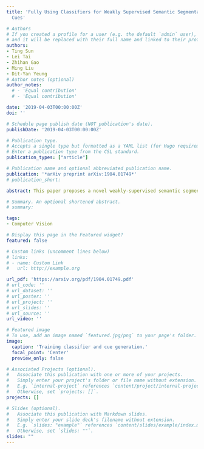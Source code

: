 ```yaml
---
title: 'Fully Using Classifiers for Weakly Supervised Semantic Segmentation with Modified
  Cues'

# Authors
# If you created a profile for a user (e.g. the default `admin` user), write the username (folder name) here
# and it will be replaced with their full name and linked to their profile.
authors:
- Ting Sun
- Lei Tai
- Zhihan Gao
- Ming Liu
- Dit-Yan Yeung
# Author notes (optional)
author_notes:
  # - 'Equal contribution'
  # - 'Equal contribution'

date: '2019-04-03T00:00:00Z'
doi: ''

# Schedule page publish date (NOT publication's date).
publishDate: '2019-04-03T00:00:00Z'

# Publication type.
# Accepts a single type but formatted as a YAML list (for Hugo requirements).
# Enter a publication type from the CSL standard.
publication_types: ["article"]

# Publication name and optional abbreviated publication name.
publication: '*arXiv preprint arXiv:1904.01749*'
# publication_short:

abstract: This paper proposes a novel weakly-supervised semantic segmentation method using image-level label only. The class-specific activation maps from the well-trained classifiers are used as cues to train a segmentation network. The well-known defects of these cues are coarseness and incompleteness. We use super-pixel to refine them, and fuse the cues extracted from both a color image trained classifier and a gray image trained classifier to compensate for their incompleteness. The conditional random field is adapted to regulate the training process and to refine the outputs further. Besides initializing the segmentation network, the previously trained classifier is also used in the testing phase to suppress the non-existing classes. Experimental results on the PASCAL VOC 2012 dataset illustrate the effectiveness of our method.

# Summary. An optional shortened abstract.
# summary: 

tags: 
- Computer Vision

# Display this page in the Featured widget?
featured: false

# Custom links (uncomment lines below)
# links:
# - name: Custom Link
#   url: http://example.org

url_pdf: 'https://arxiv.org/pdf/1904.01749.pdf'
# url_code: ''
# url_dataset: ''
# url_poster: ''
# url_project: ''
# url_slides: ''
# url_source: ''
url_video: ''

# Featured image
# To use, add an image named `featured.jpg/png` to your page's folder.
image:
  caption: 'Training classifier and cue generation.'
  focal_point: 'Center'
  preview_only: false

# Associated Projects (optional).
#   Associate this publication with one or more of your projects.
#   Simply enter your project's folder or file name without extension.
#   E.g. `internal-project` references `content/project/internal-project/index.md`.
#   Otherwise, set `projects: []`.
projects: []

# Slides (optional).
#   Associate this publication with Markdown slides.
#   Simply enter your slide deck's filename without extension.
#   E.g. `slides: "example"` references `content/slides/example/index.md`.
#   Otherwise, set `slides: ""`.
slides: ""
---
```


